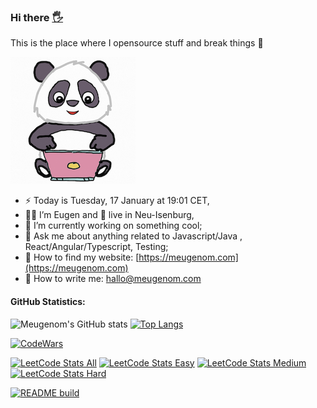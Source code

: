### Hi there <a href="https://meugenom.com">🖐</a>

This is the place where I opensource stuff and break things :rofl:

![laptop-panda](/assets/LaptopPanda.png)

- ⚡  Today is Tuesday, 17 January at 19:01 CET,
- 👨‍💼 I’m Eugen and 🏡 live in Neu-Isenburg,
- 🔭 I’m currently working on something cool;
- 💬 Ask me about anything related to Javascript/Java , React/Angular/Typescript, Testing;
- 📀 How to find my website: [https://meugenom.com](https://meugenom.com)
- 💾 How to write me: hallo@meugenom.com

#### GitHub Statistics:
![Meugenom's GitHub stats](https://github-readme-stats.vercel.app/api?username=meugenom&count_private=true&show_icons=true) [![Top Langs](https://github-readme-stats.vercel.app/api/top-langs/?username=meugenom&count_private=true&layout=compact&hide=CSS,HTML)](https://github.com/meugenom) 

[![CodeWars](https://www.codewars.com/users/meugenom/badges/small?theme=light)](https://www.codewars.com/users/meugenom)

[![LeetCode Stats All](https://img.shields.io/badge/LEETCODE%20SOLVED%20PROBLEMS%20%3A-134-orange)](https://leetcode.com/meugenom/)
[![LeetCode Stats Easy](https://img.shields.io/badge/EASY%20%3A-66-brightgreen)](https://leetcode.com/meugenom/)
[![LeetCode Stats Medium](https://img.shields.io/badge/MEDIUM%20%3A-63-yellow)](https://leetcode.com/meugenom/)
[![LeetCode Stats Hard](https://img.shields.io/badge/HARD%20%3A-5-red)](https://leetcode.com/meugenom/)


[![README build](https://github.com/meugenom/meugenom/actions/workflows/main.yaml/badge.svg)](https://github.com/meugenom/meugenom/actions/workflows/main.yaml)
